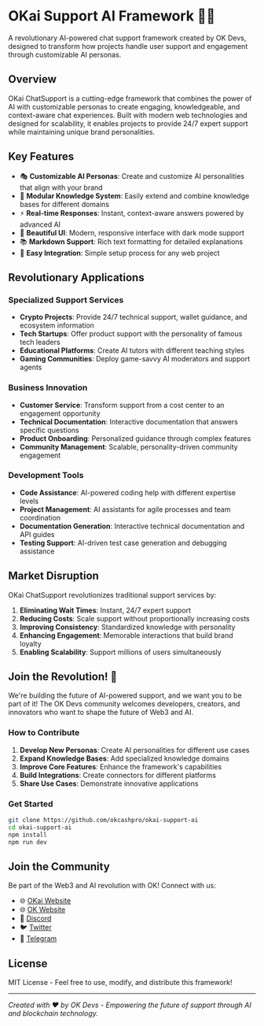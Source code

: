 # OKai Support AI Framework 🤖✨

A revolutionary AI-powered chat support framework created by OK Devs, designed to transform how projects handle user support and engagement through customizable AI personas.

## Overview

OKai ChatSupport is a cutting-edge framework that combines the power of AI with customizable personas to create engaging, knowledgeable, and context-aware chat experiences. Built with modern web technologies and designed for scalability, it enables projects to provide 24/7 expert support while maintaining unique brand personalities.

## Key Features

- 🎭 **Customizable AI Personas**: Create and customize AI personalities that align with your brand
- 🧠 **Modular Knowledge System**: Easily extend and combine knowledge bases for different domains
- ⚡ **Real-time Responses**: Instant, context-aware answers powered by advanced AI
- 🎨 **Beautiful UI**: Modern, responsive interface with dark mode support
- 📚 **Markdown Support**: Rich text formatting for detailed explanations
- 🔄 **Easy Integration**: Simple setup process for any web project

## Revolutionary Applications

### Specialized Support Services
- **Crypto Projects**: Provide 24/7 technical support, wallet guidance, and ecosystem information
- **Tech Startups**: Offer product support with the personality of famous tech leaders
- **Educational Platforms**: Create AI tutors with different teaching styles
- **Gaming Communities**: Deploy game-savvy AI moderators and support agents

### Business Innovation
- **Customer Service**: Transform support from a cost center to an engagement opportunity
- **Technical Documentation**: Interactive documentation that answers specific questions
- **Product Onboarding**: Personalized guidance through complex features
- **Community Management**: Scalable, personality-driven community engagement

### Development Tools
- **Code Assistance**: AI-powered coding help with different expertise levels
- **Project Management**: AI assistants for agile processes and team coordination
- **Documentation Generation**: Interactive technical documentation and API guides
- **Testing Support**: AI-driven test case generation and debugging assistance

## Market Disruption

OKai ChatSupport revolutionizes traditional support services by:

1. **Eliminating Wait Times**: Instant, 24/7 expert support
2. **Reducing Costs**: Scale support without proportionally increasing costs
3. **Improving Consistency**: Standardized knowledge with personality
4. **Enhancing Engagement**: Memorable interactions that build brand loyalty
5. **Enabling Scalability**: Support millions of users simultaneously

## Join the Revolution! 🚀

We're building the future of AI-powered support, and we want you to be part of it! The OK Devs community welcomes developers, creators, and innovators who want to shape the future of Web3 and AI.

### How to Contribute

1. **Develop New Personas**: Create AI personalities for different use cases
2. **Expand Knowledge Bases**: Add specialized knowledge domains
3. **Improve Core Features**: Enhance the framework's capabilities
4. **Build Integrations**: Create connectors for different platforms
5. **Share Use Cases**: Demonstrate innovative applications

### Get Started

```bash
git clone https://github.com/okcashpro/okai-support-ai
cd okai-support-ai
npm install
npm run dev
```

## Join the Community

Be part of the Web3 and AI revolution with OK! Connect with us:

- 🌐 [OKai Website](https://okai.github.io/okai/)
- 🌐 [OK Website](https://okcash.org)
- 💬 [Discord](https://discord.gg/grvpc8c)
- 🐦 [Twitter](https://twitter.com/oktokencash)
- 📱 [Telegram](https://t.me/ok_heroes)

## License

MIT License - Feel free to use, modify, and distribute this framework!

---

*Created with ❤️ by OK Devs - Empowering the future of support through AI and blockchain technology.*